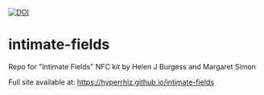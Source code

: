 [![DOI](https://zenodo.org/badge/95998007.svg)](https://zenodo.org/badge/latestdoi/95998007)

# intimate-fields
Repo for "Intimate Fields" NFC kit by Helen J Burgess and Margaret Simon

Full site available at: https://hyperrhiz.github.io/intimate-fields
